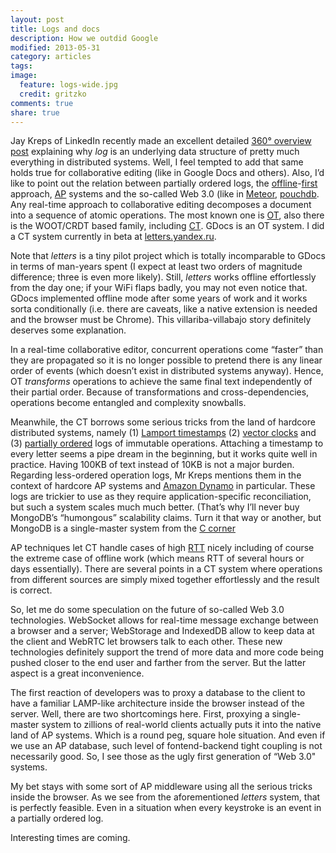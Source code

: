 ```yaml
---
layout: post
title: Logs and docs
description: How we outdid Google
modified: 2013-05-31
category: articles
tags: 
image:
  feature: logs-wide.jpg
  credit: gritzko
comments: true
share: true
---
```


Jay Kreps of LinkedIn recently made an excellent detailed 
[360° overview post](http://engineering.linkedin.com/distributed-systems/log-what-every-software-engineer-should-know-about-real-time-datas-unifying)
explaining why <em>log</em> is an underlying data structure of pretty
much everything in distributed systems. Well, I feel tempted to add
that same holds true for collaborative editing (like in Google Docs
and others). Also, I’d like to point out the relation between
partially ordered logs, the 
[offline](http://alistapart.com/article/offline-first)-[first](http://developer.chrome.com/apps/offline_apps.html)
approach, [AP](http://en.wikipedia.org/wiki/CAP_theorem) systems and the
so-called Web 3.0 (like in [Meteor](http://meteor.com/),
[pouchdb](http://pouchdb.com/).
Any real-time approach to collaborative editing
decomposes a document into a sequence of atomic operations. The most
known one is
[OT](http://en.wikipedia.org/wiki/Operational_transformation),
also there is
the WOOT/CRDT based family, including
[CT](http://bouillon.math.usu.ru/articles/ctre.pdf). GDocs is an OT
system. I did a CT system currently in beta at 
[letters.yandex.ru](http://letters.yandex.ru).

Note that
<em>letters</em> is a tiny pilot project which is totally incomparable
to GDocs in terms of man-years spent (I expect at least two orders of
magnitude difference; three is even more likely). Still,
<em>letters</em> works offline effortlessly from the day one; if your
WiFi flaps badly, you may not even notice that. GDocs implemented
offline mode after some years of work and it works sorta conditionally
(i.e. there are caveats, like a native extension is needed and the
browser must be Chrome). This villariba-villabajo story definitely
deserves some explanation. 

In a
real-time collaborative editor, concurrent operations come “faster”
than they are propagated so it is no longer possible to pretend there
is any linear order of events (which doesn’t exist in distributed
systems anyway). Hence, OT <em>transforms</em> operations to achieve
the same final text independently of their partial order. Because of
transformations and cross-dependencies, operations become entangled
and complexity snowballs.

Meanwhile, the CT borrows some serious tricks from the
land of hardcore distributed systems, namely (1) 
[Lamport timestamps](http://www.cs.rutgers.edu/~pxk/417/notes/clocks/index.html)
(2) [vector clocks](http://en.wikipedia.org/wiki/Vector_clock)
and (3) [partially ordered](http://en.wikipedia.org/wiki/Partially_ordered_set)
logs of immutable operations. Attaching a timestamp to every letter
seems a pipe dream in the beginning, but it works quite well in
practice. Having 100KB of text instead of 10KB is not a major
burden. Regarding less-ordered operation logs, Mr Kreps
mentions them in the context of hardcore AP systems and 
[Amazon
Dynamo](http://www.read.seas.harvard.edu/~kohler/class/cs239-w08/decandia07dynamo.pdf)
in particular. These logs are trickier to use as they require
application-specific reconciliation, but such a system scales much
much better. (That’s why I’ll never buy MongoDB’s “humongous”
scalability claims. Turn it that way or another, but MongoDB is a
single-master system from the [C
corner](http://blog.mongodb.org/post/475279604/on-distributed-consistency-part-1)

AP techniques let CT handle cases of high
[RTT](http://en.wikipedia.org/wiki/Round-trip_delay_time)
nicely
including of course the extreme case of offline work (which means RTT
of several hours or days essentially). There are several points in a
CT system where operations from different sources are simply mixed
together effortlessly and the result is correct.

So, let me do some speculation on the future of
so-called Web 3.0 technologies. WebSocket allows for real-time message
exchange between a browser and a server; WebStorage and IndexedDB
allow to keep data at the client and WebRTC let browsers talk to each
other. These new technologies definitely support the trend of more
data and more code being pushed closer to the end user and farther
from the server. But the latter aspect is a great inconvenience.

The first reaction of developers was to
proxy a database to the client to have a familiar LAMP-like
architecture inside the browser instead of the server. Well, there are
two shortcomings here. First, proxying a single-master system to
zillions of real-world clients actually puts it into the native land
of AP systems. Which is a round peg, square hole situation. And even
if we use an AP database, such level of fontend-backend tight coupling
is not necessarily good. So, I see those as the ugly first
generation of “Web 3.0" systems.

My bet stays with some sort of AP middleware using
all the serious tricks inside the browser. As we see from the
aforementioned <em>letters</em> system, that is perfectly
feasible. Even in a situation when every keystroke is an event in
a partially ordered log.


Interesting times are
coming.
